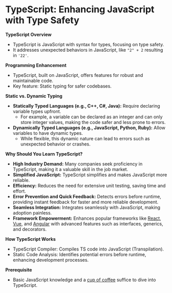 # TypeScript: Enhancing JavaScript with Type Safety

**TypeScript Overview**

- TypeScript is JavaScript with syntax for types, focusing on type safety.
- It addresses unexpected behaviors in JavaScript, like `"2" + 2` resulting in `'22'`.

**Programming Enhancement**

- TypeScript, built on JavaScript, offers features for robust and maintainable code.
- Key feature: Static typing for safer codebases.

**Static vs. Dynamic Typing**

- **Statically Typed Languages (e.g., C++, C#, Java):** Require declaring variable types upfront.
  - For example, a variable can be declared as an integer and can only store integer values, making the code safer and less prone to errors.
- **Dynamically Typed Languages (e.g., JavaScript, Python, Ruby):** Allow variables to have dynamic types.
  - While flexible, this dynamic nature can lead to errors such as unexpected behavior or crashes.

**Why Should You Learn TypeScript?**

- **High Industry Demand:** Many companies seek proficiency in TypeScript, making it a valuable skill in the job market.
- **Simplified JavaScript:** TypeScript simplifies and makes JavaScript more reliable.
- **Efficiency:** Reduces the need for extensive unit testing, saving time and effort.
- **Error Prevention and Quick Feedback:** Detects errors before runtime, providing instant feedback for faster and more reliable development.
- **Seamless Integration:** Integrates seamlessly with JavaScript, making adoption painless.
- **Framework Empowerment:** Enhances popular frameworks like [React](https://reactjs.org/), [Vue](https://vuejs.org/), and [Angular](https://angular.io/) with advanced features such as interfaces, generics, and decorators.

**How TypeScript Works**

- TypeScript Compiler: Compiles TS code into JavaScript (Transpilation).
- Static Code Analysis: Identifies potential errors before runtime, enhancing development processes.

**Prerequisite**

- Basic JavaScript knowledge and a [cup of coffee](https://en.wikipedia.org/wiki/Coffee) suffice to dive into TypeScript.
